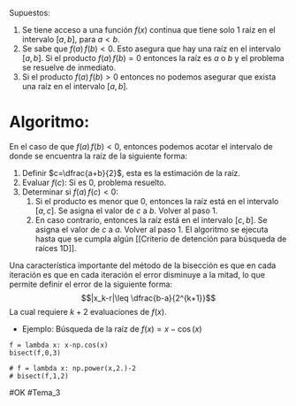 Supuestos:
1. Se tiene acceso a una función $f(x)$ continua que tiene solo $1$ raíz en el intervalo $[a,b]$, para $a<b$.
2. Se sabe que $f(a)\,f(b)<0$. Esto asegura que hay una raíz en el intervalo $[a,b]$. Si el producto $f(a)\,f(b)=0$ entonces la raíz es $a$ o $b$ y el problema se resuelve de inmediato.
3. Si el producto $f(a)\,f(b)>0$ entonces no podemos asegurar que exista una raíz en el intervalo $[a,b]$.
# Algoritmo:
En el caso de que $f(a)\,f(b)<0$, entonces podemos acotar el intervalo de donde se encuentra la raíz de la siguiente forma:
1. Definir $c=\dfrac{a+b}{2}$, esta es la estimación de la raíz.
2. Evaluar $f(c)$: Si es $0$, problema resuelto.
3. Determinar si $f(a)\,f(c)<0$:
	1. Si el producto es menor que $0$, entonces la raíz está en el intervalo $[a,c]$. Se asigna el valor de $c$ a $b$. Volver al paso 1.
	2. En caso contrario, entonces la raíz está en el intervalo $[c,b]$. Se asigna el valor de $c$ a $a$. Volver al paso 1.
El algoritmo se ejecuta hasta que se cumpla algún [[Criterio de detención para búsqueda de raíces 1D]].

Una característica importante del método de la bisección es que en cada iteración es que en cada iteración el error disminuye a la mitad, lo que permite definir el error de la siguiente forma: $$|x_k-r|\leq \dfrac{b-a}{2^{k+1}}$$ La cual requiere $k+2$ evaluaciones de $f(x)$.

- Ejemplo: Búsqueda de la raíz de $f(x)=x-\cos(x)$
```run-python
f = lambda x: x-np.cos(x)
bisect(f,0,3)

# f = lambda x: np.power(x,2.)-2
# bisect(f,1,2)
```

#OK
#Tema_3